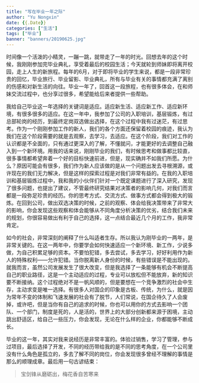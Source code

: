 ```yaml
---
title: "写在毕业一年之际"
author: "Yu Nongxin"
date: {{.Date}}
categories: ["生活"]
tags: ["毕业"]
banner: "banners/20190625.jpg"
---
```

时间像一个活泼的小精灵，一蹦一跳，就带走了一年的时光。回想去年的这个时候，我刚刚参加完毕业典礼，享受着最后的校园生活；今天就轮到师妹即将离开校园，走上人生的新旅程。每年的6月，对于即将毕业的学生来说，都是一段非常珍贵的回忆，毕业旅行、毕业留影、毕业典礼，所有与毕业有关的事情都充满了离别的伤感和对新生活的向往。毕业一年了，回首这一段旅程，也有很多体会，在和师妹交流过程中，也分享过很多，希望能给后来者提供一些帮助。

我给自己毕业这一年选择的关键词是适应。适应新生活、适应新工作、适应新环境，有很多很多的适应。在这一年中，我参加了公司的入职培训，基层锻炼，有过总部轮岗的经历，到最终定岗双选做出选择，在这个过程中我有过迷茫，有过思考。作为一个刚刚参加工作的新人，我们的各个方面还保留着校园的痕迹，我认为我们在这个阶段需要的就是去观察，去学习，去适应。在这个阶段，我们对工作的认识都是不全面的，只有通过更深入的了解，不懂就问，才能更好的去调整自己融入到一个新环境。用我的话来说，刚刚毕业的我们，有时候思考和做事都比较直，很多事情都希望奔着一个好的目标快速前进，但是，现实确并不如我们所愿。为什么？原因可能会有很多，我们作为新人应该做的是从一个问题出发去寻根溯源，或许现在的我们无力解决，但是这样的探索过程是对我们非常有益的。在我的入职培训和基层锻炼过程中，我和我的小伙伴们针对一个既定课题进行了深入研究，发现了很多问题，也提出了建议，不管最终研究结果对决策者的影响几何，对我们而言都是一段弥足珍贵的经历。你的思考方式、交流方式、做事方式都会得到极大的锻炼。在回到公司，做出双选决策的时候，之前的观察、体会给我决策带来了非常大的影响，你会发现这些观察和体会能够从不同角度分析决策的优劣，结合我们未来的规划，你很容易做出有利于自己的选择，这一点结合最近几个月的工作，我非常肯定。

如今的社会，非常深刻的阐释了什么叫适者生存。所以我认为刚毕业的一两年，是非常关键的。在这一两年中，你要学会如何快速适应一个新环境、新工作，少说多做，为自己积累足够的资本。不要怕犯错，多去尝试，多去学习，好好利用作为新人的特殊权利——允许犯错。当你脱离新人身份的时候，有些错误是不能出现的。就我而言，虽然公司发展发生了很大改变，但是我选择了一条能够有机会不断提高自己的职业路径，这是一个主动适应的过程，专业可以放松但不能放弃，新的知识要不断接纳。这个过程绝对不是一帆风顺的，但是要想在一个竞争激烈的社会中生存，主动求变是唯一选择。有很多人对国企的印象是古板、传统，为什么，就是因为常年不变的体制和飞速发展的社会有了脱节，人们常说，在国企待久了人会废掉，或许吧，但是当你有自己的追求的时候，你也可以用你的方式去影响一个团队、一个部门，制度是死的，人是活的，世界上的大部分创新都来源于困境，主动跳出舒适区，给自己一些压力，你会发现，无论在什么样的企业，你都能够不断成长。

毕业的这一年，其实对我来说经历是非常丰富的。体验过销售，学习了管理，参与过项目，最后选择了开发，不同的经历带给我的是不同的思考角度，在一个公司里没有什么角色是孤立的，多去了解不同的岗位，你会发现很多曾经不理解的事情是那么的顺理成章。最后用一句古谚结束：
>宝剑锋从磨砺出，梅花香自苦寒来